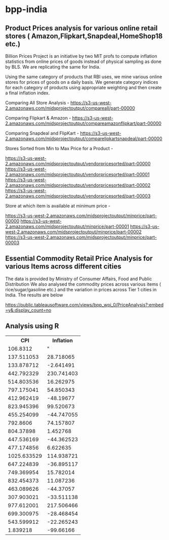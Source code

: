 bpp-india
=========

Product Prices analysis for various online retail stores ( Amazon,Flipkart,Snapdeal,HomeShop18 etc.)
----------------------------------------------------------------------------------------------------
Billion Prices Project is an initiative by two MIT profs to compute inflation statistics from online prices of goods instead of physical sampling as done by BLS. We are replicating the same for India.

Using the same category of products that RBI uses, we mine various online stores for prices of goods on a daily basis.
We generate category indices for each category of products using appropriate weighting and then create a final inflation index.

Comparing All Store Analysis - https://s3-us-west-2.amazonaws.com/midsprojectoutput/compareall/part-00000

Comparing Flipkart & Amazon - https://s3-us-west-2.amazonaws.com/midsprojectoutput/compareamazonflipkart/part-00000

Comparing Snapdeal and FlipKart - https://s3-us-west-2.amazonaws.com/midsprojectoutput/comparelipkartsnapdeal/part-00000

Stores Sorted from Min to Max Price for a Product -

https://s3-us-west-2.amazonaws.com/midsprojectoutput/vendorpricesorted/part-00000
https://s3-us-west-2.amazonaws.com/midsprojectoutput/vendorpricesorted/part-00001
https://s3-us-west-2.amazonaws.com/midsprojectoutput/vendorpricesorted/part-00002
https://s3-us-west-2.amazonaws.com/midsprojectoutput/vendorpricesorted/part-00003

Store at which item is available at minimum price -

https://s3-us-west-2.amazonaws.com/midsprojectoutput/minprice/part-00000
https://s3-us-west-2.amazonaws.com/midsprojectoutput/minprice/part-00001
https://s3-us-west-2.amazonaws.com/midsprojectoutput/minprice/part-00002
https://s3-us-west-2.amazonaws.com/midsprojectoutput/minprice/part-00003







Essential Commodity Retail Price Analysis for various Items across different cities
----------------------------------------------------------------------------------------------------
The data is provided by Ministry of Consumer Affairs, Food and Public Distribution
We also analysed the commodity prices across various items ( rice/sugar/gasoline etc.) and the variation in prices across Tier 1 cities in India. The results are below

https://public.tableausoftware.com/views/bpp_wpi_0/PriceAnalysis?:embed=y&:display_count=no

Analysis using R
----------------------------------------------------------------------------------------------------

<table class="tg">
  <tr>
    <th class="tg-e3zv">CPI</th>
    <th class="tg-e3zv">Inflation</th>
  </tr>
  <tr>
    <td class="tg-031e">106.8312</td>
    <td class="tg-031e">"</td>
  </tr>
  <tr>
    <td class="tg-031e">137.511053</td>
    <td class="tg-031e">28.718065</td>
  </tr>
  <tr>
    <td class="tg-031e">133.878712</td>
    <td class="tg-031e">-2.641491</td>
  </tr>
  <tr>
    <td class="tg-031e">442.792329</td>
    <td class="tg-031e">230.741403</td>
  </tr>
  <tr>
    <td class="tg-031e">514.803536</td>
    <td class="tg-031e">16.262975</td>
  </tr>
  <tr>
    <td class="tg-031e">797.175041</td>
    <td class="tg-031e">54.850343</td>
  </tr>
  <tr>
    <td class="tg-031e">412.962419</td>
    <td class="tg-031e">-48.19677</td>
  </tr>
  <tr>
    <td class="tg-031e">823.945396</td>
    <td class="tg-031e">99.520673</td>
  </tr>
  <tr>
    <td class="tg-031e">455.254099</td>
    <td class="tg-031e">-44.747055</td>
  </tr>
  <tr>
    <td class="tg-031e">792.8606</td>
    <td class="tg-031e">74.157807</td>
  </tr>
  <tr>
    <td class="tg-031e">804.37898</td>
    <td class="tg-031e">1.452768</td>
  </tr>
  <tr>
    <td class="tg-031e">447.536169</td>
    <td class="tg-031e">-44.362523</td>
  </tr>
  <tr>
    <td class="tg-031e">477.174856</td>
    <td class="tg-031e">6.622635</td>
  </tr>
  <tr>
    <td class="tg-031e">1025.633529</td>
    <td class="tg-031e">114.938721</td>
  </tr>
  <tr>
    <td class="tg-031e">647.224839</td>
    <td class="tg-031e">-36.895117</td>
  </tr>
  <tr>
    <td class="tg-031e">749.369954</td>
    <td class="tg-031e">15.782014</td>
  </tr>
  <tr>
    <td class="tg-031e">832.454373</td>
    <td class="tg-031e">11.087236</td>
  </tr>
  <tr>
    <td class="tg-031e">463.089626</td>
    <td class="tg-031e">-44.37057</td>
  </tr>
  <tr>
    <td class="tg-031e">307.903021</td>
    <td class="tg-031e">-33.511138</td>
  </tr>
  <tr>
    <td class="tg-031e">977.612001</td>
    <td class="tg-031e">217.506466</td>
  </tr>
  <tr>
    <td class="tg-031e">699.300975</td>
    <td class="tg-031e">-28.468454</td>
  </tr>
  <tr>
    <td class="tg-031e">543.599912</td>
    <td class="tg-031e">-22.265243</td>
  </tr>
  <tr>
    <td class="tg-031e">1.839218</td>
    <td class="tg-031e">-99.66166</td>
  </tr>
</table>
